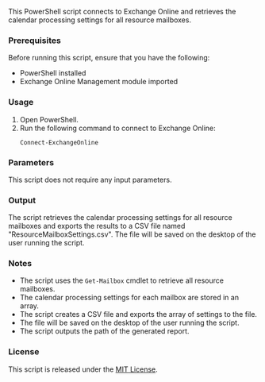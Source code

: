 This PowerShell script connects to Exchange Online and retrieves the calendar processing settings for all resource mailboxes.  
   
### Prerequisites  
   
Before running this script, ensure that you have the following:  
- PowerShell installed  
- Exchange Online Management module imported  
   
### Usage  
   
1. Open PowerShell.  
2. Run the following command to connect to Exchange Online:  
   ```  
   Connect-ExchangeOnline  
   ```  
   
### Parameters  
   
This script does not require any input parameters.  
   
### Output  
   
The script retrieves the calendar processing settings for all resource mailboxes and exports the results to a CSV file named "ResourceMailboxSettings.csv". The file will be saved on the desktop of the user running the script.  
   
### Notes  
   
- The script uses the `Get-Mailbox` cmdlet to retrieve all resource mailboxes.  
- The calendar processing settings for each mailbox are stored in an array.  
- The script creates a CSV file and exports the array of settings to the file.  
- The file will be saved on the desktop of the user running the script.  
- The script outputs the path of the generated report.  
   
### License  
   
This script is released under the [MIT License](https://opensource.org/licenses/MIT).
